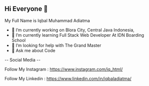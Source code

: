 ## Hi Everyone 👋

My Full Name is Iqbal Muhammad Adiatma

- 🔭 I’m currently working on Blora City, Central Java Indonesia,
- 🌱 I’m currently learning Full Stack Web Developer At IDN Boarding School
- 🤔 I’m looking for help with The Grand Master
- 💬 Ask me about Code



-- Social Media --



  Follow My Instagram : https://www.instagram.com/iq_html/

  
  Follow My Linkedin : https://www.linkedin.com/in/iqbaladiatma/

